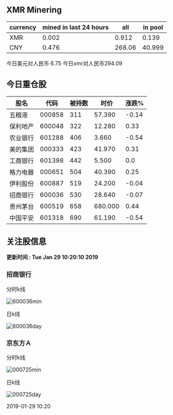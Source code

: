## XMR Minering

|currency|mined in last 24 hours|all|in pool|
|---|---|---|---|
|XMR|0.002|0.912|0.139|
|CNY|0.476|268.06|40.999|

今日美元对人民币 6.75	今日xmr对人民币294.09


## 今日重仓股 

|股名|代码|被持数|时价|涨跌%|
|---|---|---|---|---|
|五粮液|000858|311|57.390|-0.14|
|保利地产|600048|322|12.280|0.33|
|农业银行|601288|406|3.660|-0.54|
|美的集团|000333|423|41.970|0.31|
|工商银行|601398|442|5.500|0.0|
|格力电器|000651|504|40.390|0.25|
|伊利股份|600887|519|24.200|-0.04|
|招商银行|600036|530|28.640|-0.07|
|贵州茅台|600519|658|680.000|0.44|
|中国平安|601318|690|61.190|-0.54|

## 关注股信息
**更新时间 : Tue Jan 29 10:20:10 2019**
### 招商银行 
分时k线

![600036min](http://image.sinajs.cn/newchart/min/n/sh600036.gif)

日k线

![600036day](http://image.sinajs.cn/newchart/daily/n/sh600036.gif)

### 京东方Ａ 
分时k线

![000725min](http://image.sinajs.cn/newchart/min/n/sz000725.gif)

日k线

![000725day](http://image.sinajs.cn/newchart/daily/n/sz000725.gif)

2019-01-29 10:20